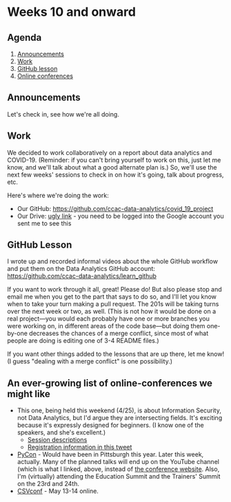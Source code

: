 # Weeks 10 and onward

## Agenda
1. [Announcements](#announcements)
1. [Work](#work)
1. [GitHub lesson](#github)
1. [Online conferences](#online_confs)

## <span id="announcements">Announcements</span>

Let's check in, see how we're all doing.

## <span id="work">Work</span>

We decided to work collaboratively on a report about data analytics and COVID-19. (Reminder: if you can't bring yourself to work on this, just let me know, and we'll talk about what a good alternate plan is.) So, we'll use the next few weeks' sessions to check in on how it's going, talk about progress, etc.

Here's where we're doing the work:
* Our GitHub: https://github.com/ccac-data-analytics/covid_19_project
* Our Drive: [ugly link](https://drive.google.com/drive/folders/1NKMgWpdmpNneb-WJYa08tRK_JXfJ7qUg?usp=sharing) - you need to be logged into the Google account you sent me to see this


## <span id="github">GitHub Lesson</span>

I wrote up and recorded informal videos about the whole GitHub workflow and put them on the Data Analytics GitHub account: https://github.com/ccac-data-analytics/learn_github

If you want to work through it all, great! Please do! But also please stop and email me when you get to the part that says to do so, and I'll let you know when to take your turn making a pull request. The 201s will be taking turns over the next week or two, as well. (This is not how it would be done on a real project&mdash;you would each probably have one or more branches you were working on, in different areas of the code base&mdash;but doing them one-by-one decreases the chances of a merge conflict, since most of what people are doing is editing one of 3-4 README files.)

If you want other things added to the lessons that are up there, let me know! (I guess "dealing with a merge conflict" is one possibility.)

## <span id="online_confs">An ever-growing list of online-conferences we might like</span>

* This one, being held this weekend (4/25), is about Information Security, not Data Analytics, but I'd argue they are intersecting fields. It's exciting because it's expressly designed for beginners. (I know one of the speakers, and she's excellent.) 
	* [Session descriptions](https://docs.google.com/document/d/1bfJFemJpy5W69YZze5NgbKf2E37NqXburzCj4P6Ahiw/edit?usp=sharing)
	* [Registration information in this tweet](https://twitter.com/IntroSecCon/status/1251723877228572673?s=20)
* [PyCon](https://www.youtube.com/channel/UCMjMBMGt0WJQLeluw6qNJuA) - Would have been in Pittsburgh this year. Later this week, actually. Many of the planned talks will end up on the YouTube channel (which is what I linked, above, instead of [the conference website](https://us.pycon.org/2020/). Also, I'm (virtually) attending the Education Summit and the Trainers' Summit on the 23rd and 24th.
* [CSVconf](https://csvconf.com/) - May 13-14 online. 